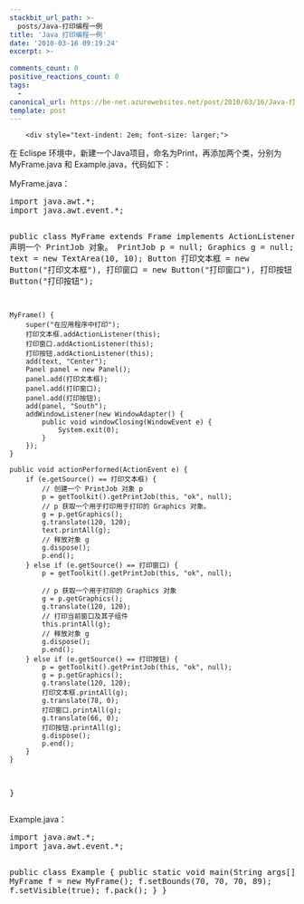 ```yaml
---
stackbit_url_path: >-
  posts/Java-打印编程一例
title: 'Java 打印编程一例'
date: '2010-03-16 09:19:24'
excerpt: >-
  
comments_count: 0
positive_reactions_count: 0
tags: 
  - 
canonical_url: https://be-net.azurewebsites.net/post/2010/03/16/Java-打印编程一例
template: post
---
```


        <div style="text-indent: 2em; font-size: larger;">
<p>在 Eclispe 环境中，新建一个Java项目，命名为Print，再添加两个类，分别为 MyFrame.java 和 Example.java，代码如下：</p>
<p>MyFrame.java：</p>
<div style="text-indent: 0;">
<pre class="brush: java">import java.awt.*;
import java.awt.event.*;

public class MyFrame extends Frame implements ActionListener {
	// 声明一个 PrintJob 对象。
	PrintJob p = null;
	Graphics g = null;
	TextArea text = new TextArea(10, 10);
	Button 打印文本框 = new Button("打印文本框"), 
			打印窗口 = new Button("打印窗口"),
			打印按钮 = new Button("打印按钮");
	
	MyFrame() {
		super("在应用程序中打印");
		打印文本框.addActionListener(this);
		打印窗口.addActionListener(this);
		打印按钮.addActionListener(this);
		add(text, "Center");
		Panel panel = new Panel();
		panel.add(打印文本框);
		panel.add(打印窗口);
		panel.add(打印按钮);
		add(panel, "South");
		addWindowListener(new WindowAdapter() {
			public void windowClosing(WindowEvent e) {
				System.exit(0);
			}
		});
	}
	
	public void actionPerformed(ActionEvent e) {
		if (e.getSource() == 打印文本框) {
			// 创建一个 PrintJob 对象 p
			p = getToolkit().getPrintJob(this, "ok", null);
			// p 获取一个用于打印用于打印的 Graphics 对象。
			g = p.getGraphics();
			g.translate(120, 120);
			text.printAll(g);
			// 释放对象 g
			g.dispose();
			p.end();
		} else if (e.getSource() == 打印窗口) {
			p = getToolkit().getPrintJob(this, "ok", null);
			
			// p 获取一个用于打印的 Graphics 对象
			g = p.getGraphics();
			g.translate(120, 120);
			// 打印当前窗口及其子组件
			this.printAll(g);
			// 释放对象 g
			g.dispose();
			p.end();
		} else if (e.getSource() == 打印按钮) {
			p = getToolkit().getPrintJob(this, "ok", null);
			g = p.getGraphics();
			g.translate(120, 120);
			打印文本框.printAll(g);
			g.translate(78, 0);
			打印窗口.printAll(g);
			g.translate(66, 0);
			打印按钮.printAll(g);
			g.dispose();
			p.end();
		}
	}
}
</pre>
</div>
<p>Example.java：</p>
<div style="text-indent: 0;">
<pre class="brush: java">import java.awt.*;
import java.awt.event.*;

public class Example {
	public static void main(String args[]) {
		MyFrame f = new MyFrame();
		f.setBounds(70, 70, 70, 89);
		f.setVisible(true);
		f.pack();
	}
}

</pre>
</div>
</div>
      